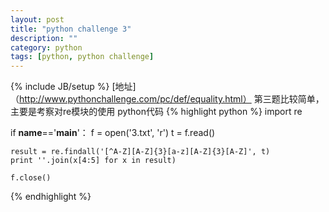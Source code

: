 ```yaml
---
layout: post
title: "python challenge 3"
description: ""
category: python
tags: [python, python challenge]
---
```

{% include JB/setup %}
[地址]（http://www.pythonchallenge.com/pc/def/equality.html）
第三题比较简单，主要是考察对re模块的使用
python代码
{% highlight python %}
import re

if __name__=='__main__'：
    f = open('3.txt', 'r')
    t = f.read()

    result = re.findall('[^A-Z][A-Z]{3}[a-z][A-Z]{3}[A-Z]', t)
    print ''.join(x[4:5] for x in result)
    
    f.close()
{% endhighlight %}
